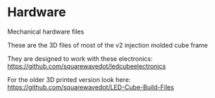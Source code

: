 # Hardware
Mechanical hardware files

These are the 3D files of most of the v2 injection molded cube frame

They are designed to work with these electronics: https://github.com/squarewavedot/ledcubeelectronics
 
For the older 3D printed version look here: https://github.com/squarewavedot/LED-Cube-Build-Files
